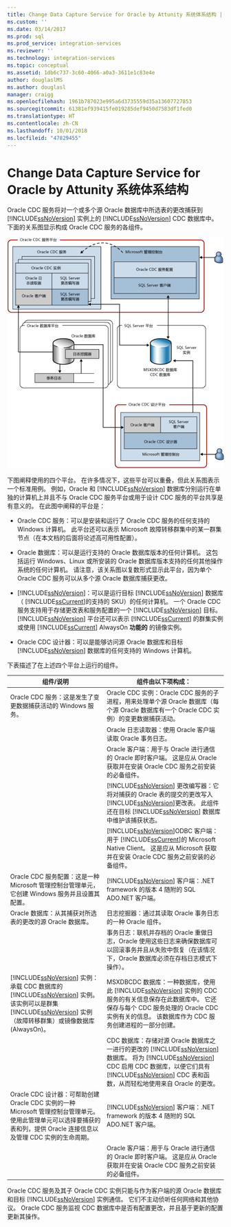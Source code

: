 ```yaml
---
title: Change Data Capture Service for Oracle by Attunity 系统体系结构 | Microsoft Docs
ms.custom: ''
ms.date: 03/14/2017
ms.prod: sql
ms.prod_service: integration-services
ms.reviewer: ''
ms.technology: integration-services
ms.topic: conceptual
ms.assetid: 1db6c737-3c60-4066-a0a3-3611e1c83e4e
author: douglaslMS
ms.author: douglasl
manager: craigg
ms.openlocfilehash: 1961b787023e995a6d3735559d35a13607727853
ms.sourcegitcommit: 61381ef939415fe019285def9450d7583df1fed0
ms.translationtype: HT
ms.contentlocale: zh-CN
ms.lasthandoff: 10/01/2018
ms.locfileid: "47829455"
---
```

# <a name="change-data-capture-service-for-oracle-by-attunity-system-architecture"></a>Change Data Capture Service for Oracle by Attunity 系统体系结构
  Oracle CDC 服务将对一个或多个源 Oracle 数据库中所选表的更改捕获到 [!INCLUDE[ssNoVersion](../../includes/ssnoversion-md.md)] 实例上的 [!INCLUDE[ssNoVersion](../../includes/ssnoversion-md.md)] CDC 数据库中。 下面的关系图显示构成 Oracle CDC 服务的各组件。  
  
 ![服务体系结构](../../integration-services/change-data-capture/media/service-architecture.gif "Service Architecture")  
  
 下图阐释使用的四个平台。 在许多情况下，这些平台可以重叠，但此关系图表示一个标准用例。 例如，Oracle 和 [!INCLUDE[ssNoVersion](../../includes/ssnoversion-md.md)] 数据库分别运行在单独的计算机上并且不与 Oracle CDC 服务平台或用于设计 CDC 服务的平台共享是有意义的。 在此图中阐释的平台是：  
  
-   Oracle CDC 服务：可以是安装和运行了 Oracle CDC 服务的任何支持的 Windows 计算机。 此平台还可以表示 Microsoft 故障转移群集中的某一群集节点（在本文档的后面将论述高可用性配置）。  
  
-   Oracle 数据库：可以是运行支持的 Oracle 数据库版本的任何计算机。 这包括运行 Windows、Linux 或所安装的 Oracle 数据库版本支持的任何其他操作系统的任何计算机。 请注意，该关系图以复数形式显示此平台，因为单个 Oracle CDC 服务可以从多个源 Oracle 数据库捕获更改。  
  
-   [!INCLUDE[ssNoVersion](../../includes/ssnoversion-md.md)]：可以是运行目标 [!INCLUDE[ssNoVersion](../../includes/ssnoversion-md.md)] 数据库（ [!INCLUDE[ssCurrent](../../includes/sscurrent-md.md)]的支持的 SKU）的任何计算机。 一个 Oracle CDC 服务支持用于存储更改表和服务配置的一个 [!INCLUDE[ssNoVersion](../../includes/ssnoversion-md.md)] 目标。 [!INCLUDE[ssNoVersion](../../includes/ssnoversion-md.md)] 平台还可以表示 [!INCLUDE[ssCurrent](../../includes/sscurrent-md.md)] 的群集实例或使用 [!INCLUDE[ssCurrent](../../includes/sscurrent-md.md)] AlwaysOn **功能的** 的镜像实例。  
  
-   Oracle CDC 设计器：可以是能够访问源 Oracle 数据库和目标 [!INCLUDE[ssNoVersion](../../includes/ssnoversion-md.md)] 数据库的任何支持的 Windows 计算机。  
  
 下表描述了在上述四个平台上运行的组件。  
  
|组件/说明|组件由以下项构成：|  
|----------------------------|----------------------------|  
|Oracle CDC 服务：这是发生了变更数据捕获活动的 Windows 服务。|Oracle CDC 实例：Oracle CDC 服务的子进程，用来处理单个源 Oracle 数据库（每个源 Oracle 数据库有一个 Oracle CDC 实例）的变更数据捕获活动。|  
||Oracle 日志读取器：使用 Oracle 客户端读取 Oracle 事务日志。|  
||Oracle 客户端：用于与 Oracle 进行通信的 Oracle 即时客户端。 这是应从 Oracle 获取并在安装 Oracle CDC 服务之前安装的必备组件。|  
||[!INCLUDE[ssNoVersion](../../includes/ssnoversion-md.md)] 更改编写器：它将对捕获的 Oracle 表的提交的更改写入 [!INCLUDE[ssNoVersion](../../includes/ssnoversion-md.md)]更改表。 此组件还在目标 [!INCLUDE[ssNoVersion](../../includes/ssnoversion-md.md)] 数据库中维护该捕获状态。|  
||[!INCLUDE[ssNoVersion](../../includes/ssnoversion-md.md)]ODBC 客户端：用于 [!INCLUDE[ssCurrent](../../includes/sscurrent-md.md)]的 Microsoft Native Client。 这是应从 Microsoft 获取并在安装 Oracle CDC 服务之前安装的必备组件。|  
|Oracle CDC 服务配置：这是一种 Microsoft 管理控制台管理单元，它创建 Windows 服务并且设置其配置。|[!INCLUDE[ssNoVersion](../../includes/ssnoversion-md.md)] 客户端：.NET framework 的版本 4 随附的 SQL ADO.NET 客户端。|  
|Oracle 数据库：从其捕获对所选表的更改的源 Oracle 数据库。|日志挖掘器：通过其读取 Oracle 事务日志的一种 Oracle 组件。|  
||事务日志：联机并存档的 Oracle 重做日志，Oracle 使用这些日志来确保数据库可以回滚事务并且从失败中恢复（在该情况下，Oracle 数据库必须在存档日志模式下操作）。|  
|[!INCLUDE[ssNoVersion](../../includes/ssnoversion-md.md)] 实例：承载 CDC 数据库的 [!INCLUDE[ssNoVersion](../../includes/ssnoversion-md.md)] 实例。 该实例可以是群集 [!INCLUDE[ssNoVersion](../../includes/ssnoversion-md.md)] 实例（故障转移群集）或镜像数据库 (AlwaysOn)。|MSXDBCDC 数据库：一种数据库，使用此 [!INCLUDE[ssNoVersion](../../includes/ssnoversion-md.md)] 实例的 CDC 服务的有关信息保存在此数据库中。 它还保存与每个 CDC 服务处理的 Oracle CDC 实例有关的信息。 该数据库作为 CDC 服务创建进程的一部分创建。|  
||CDC 数据库：存储对源 Oracle 数据库之一进行的更改的 [!INCLUDE[ssNoVersion](../../includes/ssnoversion-md.md)] 数据库。 将为 [!INCLUDE[ssNoVersion](../../includes/ssnoversion-md.md)] CDC 启用 CDC 数据库，以便它们具有 [!INCLUDE[ssNoVersion](../../includes/ssnoversion-md.md)] CDC 表和函数，从而轻松地使用来自 Oracle 的更改。|  
|Oracle CDC 设计器：可帮助创建 Oracle CDC 实例的一种 Microsoft 管理控制台管理单元。 使用此管理单元可以选择要捕获的表和列，提供 Oracle 连接信息以及管理 CDC 实例的生命周期。|[!INCLUDE[ssNoVersion](../../includes/ssnoversion-md.md)] 客户端：.NET framework 的版本 4 随附的 SQL ADO.NET 客户端。|  
||Oracle 客户端：用于与 Oracle 进行通信的 Oracle 即时客户端。 这是应从 Oracle 获取并在安装 Oracle CDC 服务之前安装的必备组件。|  
  
 Oracle CDC 服务及其子 Oracle CDC 实例只能与作为客户端的源 Oracle 数据库和目标 [!INCLUDE[ssNoVersion](../../includes/ssnoversion-md.md)] 实例通信。 它们不主动侦听任何网络和其他协议。 Oracle CDC 服务监视 CDC 数据库中是否有配置更改，并且基于更新的配置更新其操作。  
  
  
